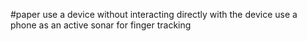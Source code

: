 #paper 
use a device without interacting directly with the device
use a phone as an active sonar for finger tracking
